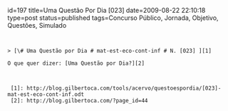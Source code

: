 id=197
title=Uma Questão Por Dia [023] 
date=2009-08-22 22:10:18
type=post
status=published
tags=Concurso Público,  Jornada, Objetivo, Questões, Simulado
~~~~~~


> [\# Uma Questão por Dia # mat-est-eco-cont-inf # N. [023] ][1]

O que quer dizer: [Uma Questão por Dia?][2]



 [1]: http://blog.gilbertoca.com/tools/acervo/questoespordia/[023]-mat-est-eco-cont-inf.odt
 [2]: http://blog.gilbertoca.com/?page_id=44